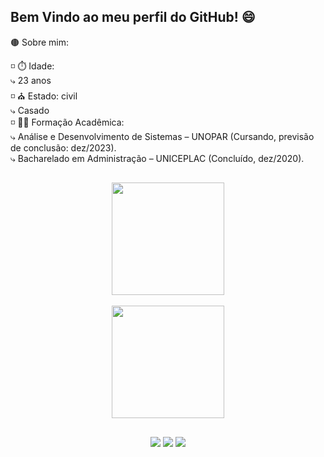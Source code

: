 ## Bem Vindo ao meu perfil do GitHub! 😄

🟤 Sobre mim:

◽ ⏱️ Idade: <br>
  ⤷ 23 anos <br>
◽ ⛪ Estado: civil <br>
  ⤷ Casado <br>
◽ 👨‍🎓 Formação Acadêmica: <br>
  ⤷ Análise e Desenvolvimento de Sistemas – UNOPAR (Cursando, previsão de conclusão: dez/2023). <br>
  ⤷ Bacharelado em Administração – UNICEPLAC (Concluído, dez/2020).

##

<div align="center">
  <a href="https://github.com/IThiagoI">
  <img height="180em" src="https://github-readme-stats.vercel.app/api?username=IThiagoI&show_icons=true&theme=highcontrast&include_all_commits=true&count_private=true"/> <br>
<br>
  <img height="180em" src="https://github-readme-stats.vercel.app/api/top-langs/?username=IThiagoI&layout=compact&langs_count=7&theme=highcontrast"/>
</div>

##

<div align="center">
<a href="https://www.linkedin.com/in/thiagocampospaula/" target="_blank"><img src="https://img.shields.io/badge/LinkedIn-0077B5?style=for-the-badge&logo=linkedin&logoColor=white" target="_blank"></a>
<a href="https://www.instagram.com/thiago_camposp/" target="_blank"><img src="https://img.shields.io/badge/Instagram-E4405F?style=for-the-badge&logo=instagram&logoColor=white" target="_blank"></a>
<a href="https://api.whatsapp.com/send/?phone=5561983551546&text&app_absent=0" target="_blank"><img src="https://img.shields.io/badge/WhatsApp-25D366?style=for-the-badge&logo=whatsapp&logoColor=white" target="_blank"></a>
</div>

